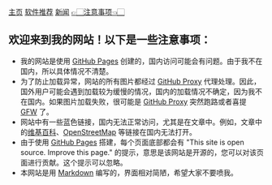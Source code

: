 [主页](./)      [软件推荐](./software)      [新闻](./news)      [👉🏻注意事项👈🏻](./notes)

## 欢迎来到我的网站！以下是一些注意事项：
- 我的网站是使用 [GitHub Pages](https://pages.github.com/) 创建的，国内访问可能会有问题。由于我不在国内，所以具体情况不清楚。
- 为了防止加载异常，网站的所有图片都经过 [GitHub Proxy](https://mirror.ghproxy.com/) 代理处理。因此，国外用户可能会遇到加载较为缓慢的情况，国内的加载情况不确定，因为我不在国内。如果图片加载失败，很可能是 [GitHub Proxy](https://mirror.ghproxy.com/) 突然跑路或者喜提 [GFW](https://zh.m.wikipedia.org/wiki/%E9%98%B2%E7%81%AB%E9%95%BF%E5%9F%8E) 了。
- 网站中有一些蓝色链接，国内无法正常访问，尤其是在文章中。例如，文章中的[维基百科](https://zh.m.wikipedia.org/wiki/Wikipedia:%E9%A6%96%E9%A1%B5)、[OpenStreetMap](https://www.openstreetmap.org/about) 等链接在国内无法打开。
- 由于使用 [GitHub Pages](https://pages.github.com/) 搭建，每个页面底部都会有 "This site is open source. Improve this page." 的提示，意思是该网站是开源的，您可以对该页面进行贡献。这个提示可以忽略。
- 本网站是用 [Markdown](https://zh.m.wikipedia.org/wiki/Markdown) 编写的，界面相对简陋，希望大家不要喷我。